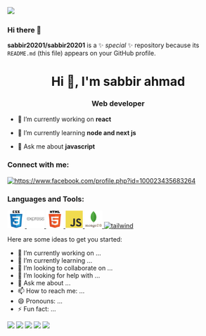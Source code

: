 ![](https://media.licdn.com/dms/image/D5616AQHGoKPnnrOh2w/profile-displaybackgroundimage-shrink_350_1400/0/1702121479337?e=1707350400&v=beta&t=9hmEnP-_aPwOUkeniBhWeUN8SAJmraP4Yu6PQCZZ4YI)




### Hi there 👋

**sabbir20201/sabbir20201** is a ✨ _special_ ✨ repository because its `README.md` (this file) appears on your GitHub profile.

<h1 align="center">Hi 👋, I'm sabbir ahmad</h1>
<h3 align="center">Web developer</h3>

- 🔭 I’m currently working on **react**

- 🌱 I’m currently learning **node and next js**

- 💬 Ask me about **javascript**

<h3 align="left">Connect with me:</h3>
<p align="left">
<a href="https://fb.com/https://www.facebook.com/profile.php?id=100023435683264" target="blank"><img align="center" src="https://raw.githubusercontent.com/rahuldkjain/github-profile-readme-generator/master/src/images/icons/Social/facebook.svg" alt="https://www.facebook.com/profile.php?id=100023435683264" height="30" width="40" /></a>
</p>

<h3 align="left">Languages and Tools:</h3>
<p align="left"> <a href="https://www.w3schools.com/css/" target="_blank" rel="noreferrer"> <img src="https://raw.githubusercontent.com/devicons/devicon/master/icons/css3/css3-original-wordmark.svg" alt="css3" width="40" height="40"/> </a> <a href="https://expressjs.com" target="_blank" rel="noreferrer"> <img src="https://raw.githubusercontent.com/devicons/devicon/master/icons/express/express-original-wordmark.svg" alt="express" width="40" height="40"/> </a> <a href="https://www.w3.org/html/" target="_blank" rel="noreferrer"> <img src="https://raw.githubusercontent.com/devicons/devicon/master/icons/html5/html5-original-wordmark.svg" alt="html5" width="40" height="40"/> </a> <a href="https://developer.mozilla.org/en-US/docs/Web/JavaScript" target="_blank" rel="noreferrer"> <img src="https://raw.githubusercontent.com/devicons/devicon/master/icons/javascript/javascript-original.svg" alt="javascript" width="40" height="40"/> </a> <a href="https://www.mongodb.com/" target="_blank" rel="noreferrer"> <img src="https://raw.githubusercontent.com/devicons/devicon/master/icons/mongodb/mongodb-original-wordmark.svg" alt="mongodb" width="40" height="40"/> </a> <a href="https://tailwindcss.com/" target="_blank" rel="noreferrer"> <img src="https://www.vectorlogo.zone/logos/tailwindcss/tailwindcss-icon.svg" alt="tailwind" width="40" height="40"/> </a> </p>



Here are some ideas to get you started:

- 🔭 I’m currently working on ...
- 🌱 I’m currently learning ...
- 👯 I’m looking to collaborate on ...
- 🤔 I’m looking for help with ...
- 💬 Ask me about ...
- 📫 How to reach me: ...
- 😄 Pronouns: ...
- ⚡ Fun fact: ...

![](http://github-profile-summary-cards.vercel.app/api/cards/profile-details?username=sabbir20201&theme=dark)
![](http://github-profile-summary-cards.vercel.app/api/cards/repos-per-language?username=sabbir20201&theme=dark)
![](http://github-profile-summary-cards.vercel.app/api/cards/most-commit-language?username=sabbir20201&theme=dark)
![](http://github-profile-summary-cards.vercel.app/api/cards/stats?username=sabbir20201&theme=dark)
![](http://github-profile-summary-cards.vercel.app/api/cards/productive-time?username=sabbir20201&theme=dark&utcOffset=8)
